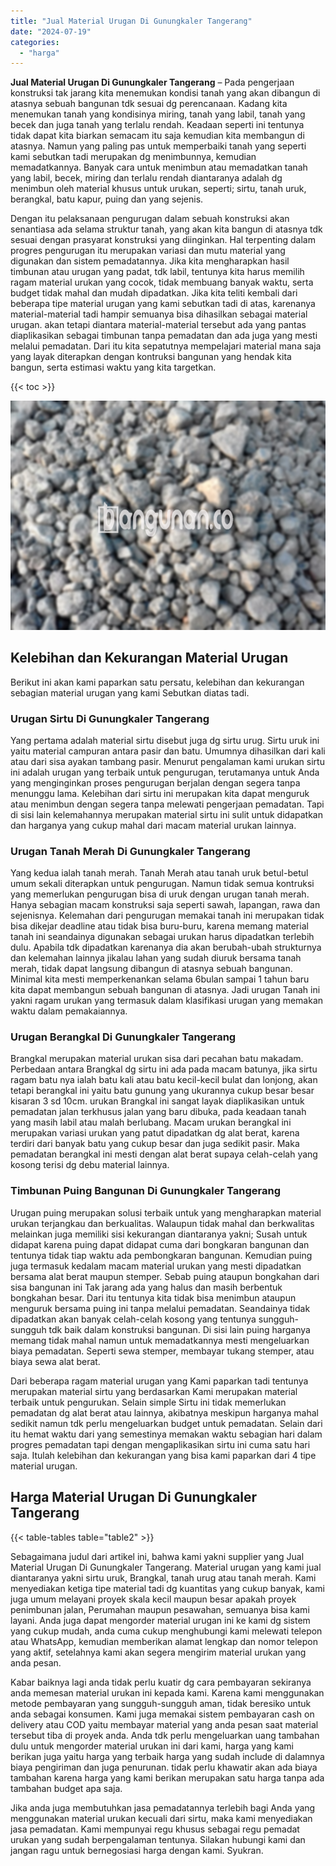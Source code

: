 ```yaml
---
title: "Jual Material Urugan Di Gunungkaler Tangerang"
date: "2024-07-19"
categories: 
  - "harga"
---
```


**Jual Material Urugan Di Gunungkaler Tangerang** – Pada pengerjaan konstruksi tak jarang kita menemukan kondisi tanah yang akan dibangun di atasnya sebuah bangunan tdk sesuai dg perencanaan. Kadang kita menemukan tanah yang kondisinya miring, tanah yang labil, tanah yang becek dan juga tanah yang terlalu rendah. Keadaan seperti ini tentunya tidak dapat kita biarkan semacam itu saja kemudian kita membangun di atasnya. Namun yang paling pas untuk memperbaiki tanah yang seperti kami sebutkan tadi merupakan dg menimbunnya, kemudian memadatkannya. Banyak cara untuk menimbun atau memadatkan tanah yang labil, becek, miring dan terlalu rendah diantaranya adalah dg menimbun oleh material khusus untuk urukan, seperti; sirtu, tanah uruk, berangkal, batu kapur, puing dan yang sejenis.

Dengan itu pelaksanaan pengurugan dalam sebuah konstruksi akan senantiasa ada selama struktur tanah, yang akan kita bangun di atasnya tdk sesuai dengan prasyarat konstruksi yang diinginkan. Hal terpenting dalam progres pengurugan itu merupakan variasi dan mutu material yang digunakan dan sistem pemadatannya. Jika kita mengharapkan hasil timbunan atau urugan yang padat, tdk labil, tentunya kita harus memilih ragam material urukan yang cocok, tidak membuang banyak waktu, serta budget tidak mahal dan mudah dipadatkan. Jika kita teliti kembali dari beberapa tipe material urugan yang kami sebutkan tadi di atas, karenanya material-material tadi hampir semuanya bisa dihasilkan sebagai material urugan. akan tetapi diantara material-material tersebut ada yang pantas diaplikasikan sebagai timbunan tanpa pemadatan dan ada juga yang mesti melalui pemadatan. Dari itu kita sepatutnya mempelajari material mana saja yang layak diterapkan dengan kontruksi bangunan yang hendak kita bangun, serta estimasi waktu yang kita targetkan.

{{< toc >}}

![Jual Material Urugan Di Gunungkaler Tangerang](/images/jual-urugan-23.png)

## Kelebihan dan Kekurangan Material Urugan

Berikut ini akan kami paparkan satu persatu, kelebihan dan kekurangan sebagian material urugan yang kami Sebutkan diatas tadi.

### Urugan Sirtu Di Gunungkaler Tangerang

Yang pertama adalah material sirtu disebut juga dg sirtu urug. Sirtu uruk ini yaitu material campuran antara pasir dan batu. Umumnya dihasilkan dari kali atau dari sisa ayakan tambang pasir. Menurut pengalaman kami urukan sirtu ini adalah urugan yang terbaik untuk pengurugan, terutamanya untuk Anda yang menginginkan proses pengurugan berjalan dengan segera tanpa menunggu lama. Kelebihan dari sirtu ini merupakan kita dapat menguruk atau menimbun dengan segera tanpa melewati pengerjaan pemadatan. Tapi di sisi lain kelemahannya merupakan material sirtu ini sulit untuk didapatkan dan harganya yang cukup mahal dari macam material urukan lainnya.

### Urugan Tanah Merah Di Gunungkaler Tangerang

Yang kedua ialah tanah merah. Tanah Merah atau tanah uruk betul-betul umum sekali diterapkan untuk pengurugan. Namun tidak semua kontruksi yang memerlukan pengurugan bisa di uruk dengan urugan tanah merah. Hanya sebagian macam konstruksi saja seperti sawah, lapangan, rawa dan sejenisnya. Kelemahan dari pengurugan memakai tanah ini merupakan tidak bisa dikejar deadline atau tidak bisa buru-buru, karena memang material tanah ini seandainya digunakan sebagai urukan harus dipadatkan terlebih dulu. Apabila tdk dipadatkan karenanya dia akan berubah-ubah strukturnya dan kelemahan lainnya jikalau lahan yang sudah diuruk bersama tanah merah, tidak dapat langsung dibangun di atasnya sebuah bangunan. Minimal kita mesti memperkenankan selama 6bulan sampai 1 tahun baru kita dapat membangun sebuah bangunan di atasnya. Jadi urugan Tanah ini yakni ragam urukan yang termasuk dalam klasifikasi urugan yang memakan waktu dalam pemakaiannya.

### Urugan Berangkal Di Gunungkaler Tangerang

Brangkal merupakan material urukan sisa dari pecahan batu makadam. Perbedaan antara Brangkal dg sirtu ini ada pada macam batunya, jika sirtu ragam batu nya ialah batu kali atau batu kecil-kecil bulat dan lonjong, akan tetapi berangkal ini yaitu batu gunung yang ukurannya cukup besar besar kisaran 3 sd 10cm. urukan Brangkal ini sangat layak diaplikasikan untuk pemadatan jalan terkhusus jalan yang baru dibuka, pada keadaan tanah yang masih labil atau malah berlubang. Macam urukan berangkal ini merupakan variasi urukan yang patut dipadatkan dg alat berat, karena terdiri dari banyak batu yang cukup besar dan juga sedikit pasir. Maka pemadatan berangkal ini mesti dengan alat berat supaya celah-celah yang kosong terisi dg debu material lainnya.

### Timbunan Puing Bangunan Di Gunungkaler Tangerang

Urugan puing merupakan solusi terbaik untuk yang mengharapkan material urukan terjangkau dan berkualitas. Walaupun tidak mahal dan berkwalitas melainkan juga memiliki sisi kekurangan diantaranya yakni; Susah untuk didapat karena puing dapat didapat cuma dari bongkaran bangunan dan tentunya tidak tiap waktu ada pembongkaran bangunan. Kemudian puing juga termasuk kedalam macam material urukan yang mesti dipadatkan bersama alat berat maupun stemper. Sebab puing ataupun bongkahan dari sisa bangunan ini Tak jarang ada yang halus dan masih berbentuk bongkahan besar. Dari itu tentunya kita tidak bisa menimbun ataupun menguruk bersama puing ini tanpa melalui pemadatan. Seandainya tidak dipadatkan akan banyak celah-celah kosong yang tentunya sungguh-sungguh tdk baik dalam konstruksi bangunan. Di sisi lain puing harganya memang tidak mahal namun untuk memadatkannya mesti mengeluarkan biaya pemadatan. Seperti sewa stemper, membayar tukang stemper, atau biaya sewa alat berat.

Dari beberapa ragam material urugan yang Kami paparkan tadi tentunya merupakan material sirtu yang berdasarkan Kami merupakan material terbaik untuk pengurukan. Selain simple Sirtu ini tidak memerlukan pemadatan dg alat berat atau lainnya, akibatnya meskipun harganya mahal sedikit namun tdk perlu mengeluarkan budget untuk pemadatan. Selain dari itu hemat waktu dari yang semestinya memakan waktu sebagian hari dalam progres pemadatan tapi dengan mengaplikasikan sirtu ini cuma satu hari saja. Itulah kelebihan dan kekurangan yang bisa kami paparkan dari 4 tipe material urugan.

## Harga Material Urugan Di Gunungkaler Tangerang

{{< table-tables table="table2" >}}

Sebagaimana judul dari artikel ini, bahwa kami yakni supplier yang Jual Material Urugan Di Gunungkaler Tangerang. Material urugan yang kami jual diantaranya yakni sirtu uruk, Brangkal, tanah urug atau tanah merah. Kami menyediakan ketiga tipe material tadi dg kuantitas yang cukup banyak, kami juga umum melayani proyek skala kecil maupun besar apakah proyek penimbunan jalan, Perumahan maupun pesawahan, semuanya bisa kami layani. Anda juga dapat mengorder material urugan ini ke kami dg sistem yang cukup mudah, anda cuma cukup menghubungi kami melewati telepon atau WhatsApp, kemudian memberikan alamat lengkap dan nomor telepon yang aktif, setelahnya kami akan segera mengirim material urukan yang anda pesan.

Kabar baiknya lagi anda tidak perlu kuatir dg cara pembayaran sekiranya anda memesan material urukan ini kepada kami. Karena kami menggunakan metode pembayaran yang sungguh-sungguh aman, tidak beresiko untuk anda sebagai konsumen. Kami juga memakai sistem pembayaran cash on delivery atau COD yaitu membayar material yang anda pesan saat material tersebut tiba di proyek anda. Anda tdk perlu mengeluarkan uang tambahan dulu untuk mengorder material urukan ini dari kami, harga yang kami berikan juga yaitu harga yang terbaik harga yang sudah include di dalamnya biaya pengiriman dan juga penurunan. tidak perlu khawatir akan ada biaya tambahan karena harga yang kami berikan merupakan satu harga tanpa ada tambahan budget apa saja.

Jika anda juga membutuhkan jasa pemadatannya terlebih bagi Anda yang menggunakan material urukan kecuali dari sirtu, maka kami menyediakan jasa pemadatan. Kami mempunyai regu khusus sebagai regu pemadat urukan yang sudah berpengalaman tentunya. Silakan hubungi kami dan jangan ragu untuk bernegosiasi harga dengan kami. Syukran.
